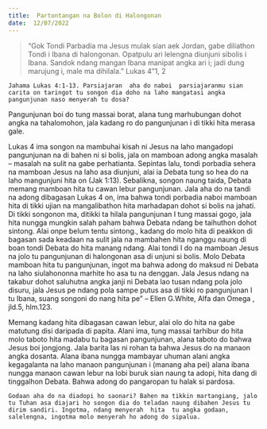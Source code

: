 ```yaml
---
title:  Partontangan na Bolon di Halongonan
date:  12/07/2022
---
```


> <p></p>
> “Gok Tondi Parbadia ma Jesus mulak sian aek Jordan, gabe diliathon Tondi i Ibana di halongonan. Opatpulu ari lelengna diunjuni sibolis i Ibana. Sandok ndang mangan Ibana manipat angka ari i; jadi dung marujung i, male ma dihilala.” Lukas 4”1, 2

`Jahama Lukas 4:1-13. Parsiajaran  aha do naboi  parsiajaranmu sian carita on taringot tu songon dia doho na laho mangatasi angka pangunjunan naso menyerah tu dosa?`

Pangunjunan boi do tung  massai  borat, alana tung  marhubungan  dohot angka na tahalomohon, jala  kadang  ro do pangunjunan  i di tikki  hita  merasa  gale.

Lukas  4  ima  songon  na mambuhai  kisah  ni  Jesus  na laho mangadopi  pangunjunan  na di bahen ni si bolis,  jala on mamboan  adong  angka masalah – masalah na sulit na gabe perhatianta.  Sepintas  lalu,  tondi  porbadia  sehera  na mamboan  Jesus  na laho asa diunjuni, alai  ia  Debata  tung  so hea do na laho mangunjuni  hita on  (Jak 1:13). Sebalikna, songon naung  taida, Debata  memang   mamboan  hita tu cawan  lebur  pangunjunan. Jala aha do na tandi  na adong  dibagasan  Lukas  4 on,  ima  bahwa  tondi  porbadia  naboi mamboan hita di tikki  ujian  na  mangalibathon  hita  marhadapan  dohot  si bolis  na jahati. Di tikki songonon ma, ditikki  ta hilala  pangunjunan I tung  massai  gogo,  jala hita  nungga  mungkin  salah  paham  bahwa  Debata  ndang  be taihuthon dohot sintong.  Alai onpe belum tentu  sintong., kadang do molo hita di peakkon di bagasan sada keadaan  na sulit  jala na mambahen hita nganggu  naung  di boan  tondi  Debata  do hita manang  ndang.  Alai  tondi I do na mamboan Jesus  na  jolo  tu  pangunjunan  di halongonan  asa di unjuni  si bolis.  Molo  Debata  mamboan hita tu  pangunjunan,  ingot  ma bahwa adong  do  maksud  ni  Debata na laho  siulahononna marhite  ho  asa tu na denggan.  Jala  Jesus  ndang  na takabur  dohot  saluhutna angka janji ni Debata  lao  tusan  ndang   pola  jolo  disuru, jala  Jesus  pe ndang   pola sampe  putus  asa di tikki ro pangunjunan I tu Ibana, suang  songoni do nang  hita pe” – Ellen G.White, Alfa dan Omega , jld.5, hlm.123.

Memang  kadang  hita  dibagasan  cawan   lebur,  alai  olo do hita na gabe  matutung  disi daripada  di papita.  Alani  ima, tung  massai  tarhibur do hita molo taboto hita madabu tu bagasan  pangunjunan, alana  taboto  do bahwa  Jesus  boi  jongjong.  Jala barita  las  ni  rohan ta bahwa  Jesus  do na manaon  angka  dosanta.  Alana  ibana  nungga  mambayar uhuman alani angka kegagalanta  na  laho  manaon  pangunjunan  i  (manang aha pei) alana ibana nungga manaon  cawan  lebur   na  lobi  buruk  sian  naung  ta adopi, hita dang  di tinggalhon  Debata. Bahwa adong  do  pangaropan  tu  halak si pardosa.

`Godaan aha do na diadopi ho saonari? Bahen ma tikkin martangiang, jalo tu Tuhan asa diajari ho songon dia do teladan naung dibahen Jesus tu dirim sandiri. Ingotma, ndang menyerah  hita  tu angka godaan,  salelengna, ingotma molo menyerah ho adong do sipalua.`